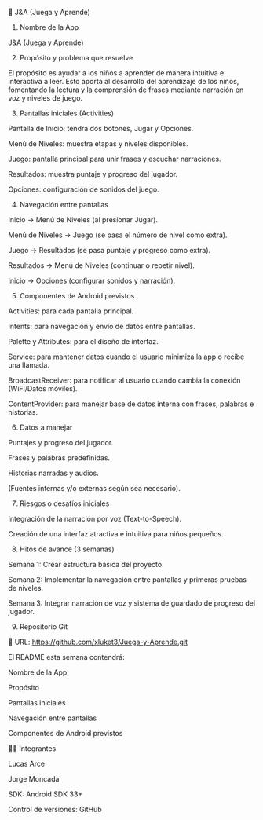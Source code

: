 📘 J&A (Juega y Aprende)
1. Nombre de la App

J&A (Juega y Aprende)

2. Propósito y problema que resuelve

El propósito es ayudar a los niños a aprender de manera intuitiva e interactiva a leer.
Esto aporta al desarrollo del aprendizaje de los niños, fomentando la lectura y la comprensión de frases mediante narración en voz y niveles de juego.

3. Pantallas iniciales (Activities)

Pantalla de Inicio: tendrá dos botones, Jugar y Opciones.

Menú de Niveles: muestra etapas y niveles disponibles.

Juego: pantalla principal para unir frases y escuchar narraciones.

Resultados: muestra puntaje y progreso del jugador.

Opciones: configuración de sonidos del juego.

4. Navegación entre pantallas

Inicio → Menú de Niveles (al presionar Jugar).

Menú de Niveles → Juego (se pasa el número de nivel como extra).

Juego → Resultados (se pasa puntaje y progreso como extra).

Resultados → Menú de Niveles (continuar o repetir nivel).

Inicio → Opciones (configurar sonidos y narración).

5. Componentes de Android previstos

Activities: para cada pantalla principal.

Intents: para navegación y envío de datos entre pantallas.

Palette y Attributes: para el diseño de interfaz.

Service: para mantener datos cuando el usuario minimiza la app o recibe una llamada.

BroadcastReceiver: para notificar al usuario cuando cambia la conexión (WiFi/Datos móviles).

ContentProvider: para manejar base de datos interna con frases, palabras e historias.

6. Datos a manejar

Puntajes y progreso del jugador.

Frases y palabras predefinidas.

Historias narradas y audios.

(Fuentes internas y/o externas según sea necesario).

7. Riesgos o desafíos iniciales

Integración de la narración por voz (Text-to-Speech).

Creación de una interfaz atractiva e intuitiva para niños pequeños.

8. Hitos de avance (3 semanas)

Semana 1: Crear estructura básica del proyecto.

Semana 2: Implementar la navegación entre pantallas y primeras pruebas de niveles.

Semana 3: Integrar narración de voz y sistema de guardado de progreso del jugador.

9. Repositorio Git

🔗 URL: https://github.com/xluket3/Juega-y-Aprende.git

El README esta semana contendrá:

Nombre de la App

Propósito

Pantallas iniciales

Navegación entre pantallas

Componentes de Android previstos

👨‍💻 Integrantes

Lucas Arce

Jorge Moncada

SDK: Android SDK 33+

Control de versiones: GitHub
